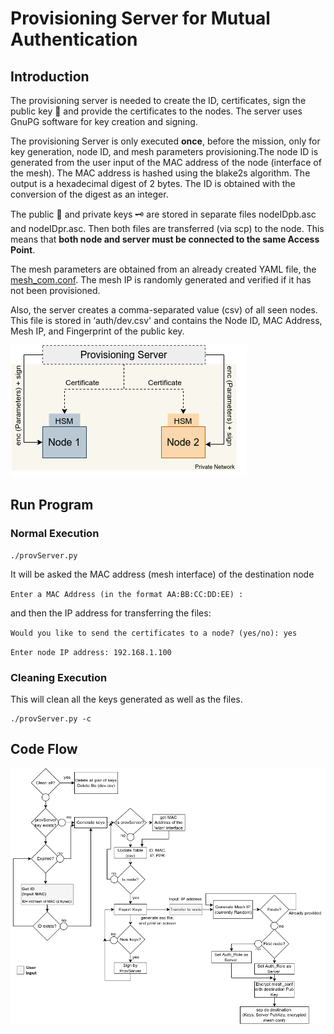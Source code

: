 # Provisioning Server for Mutual Authentication

## Introduction

The provisioning server is needed to create the ID, certificates, sign the public key :lock_with_ink_pen: and provide the certificates to the nodes. The server uses GnuPG software for key creation and signing. 

The provisioning Server is only executed **once**, before the mission, only for key generation,  node ID, and mesh parameters provisioning.The node ID is generated from the user input of the MAC address of the node (interface of the mesh). The MAC address is hashed using the blake2s algorithm. The output is a hexadecimal digest of 2 bytes. The ID is obtained with the conversion of the digest as an integer.

The public :key: and private keys :old_key: are stored in separate files nodeIDpb.asc and nodeIDpr.asc. Then both files are transferred (via scp) to the node. This means that **both node and server must be connected to the same Access Point**. 

The mesh parameters are obtained from an already created YAML file, the [mesh_com.conf](https://github.com/tiiuae/mesh_com/blob/feature/develop_pgp/modules/sc-mesh-secure-deployment/src/mesh_com.conf). The mesh IP is randomly generated and verified if it has not been provisioned. 

Also, the server creates a comma-separated value (csv) of all seen nodes. This file is stored in ‘auth/dev.csv' and contains the Node ID, MAC Address, Mesh IP, and Fingerprint of the public key. 

![Conceptual Diagram](../images/mutual-authentication.png)

## Run Program
### Normal Execution 
```
./provServer.py
```
It will be asked the MAC address (mesh interface) of the destination node

`` Enter a MAC Address (in the format AA:BB:CC:DD:EE) : ``

and then the IP address for transferring the files:

`Would you like to send the certificates to a node? (yes/no): yes`

`Enter node IP address: 192.168.1.100`

### Cleaning Execution
This will clean all the keys generated as well as the files.

```
./provServer.py -c
```

## Code Flow
![Conceptual Diagram](../images/prov-server.png)